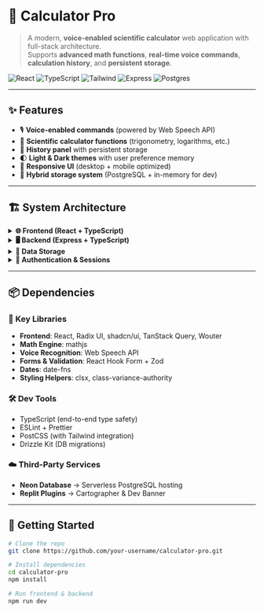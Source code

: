 # 🚀 Calculator Pro

> A modern, **voice-enabled scientific calculator** web application with full-stack architecture.  
Supports **advanced math functions**, **real-time voice commands**, **calculation history**, and **persistent storage**.

![React](https://img.shields.io/badge/Frontend-React%2018-blue?logo=react)
![TypeScript](https://img.shields.io/badge/Code-TypeScript-3178C6?logo=typescript)
![Tailwind](https://img.shields.io/badge/Style-Tailwind%20CSS-38B2AC?logo=tailwindcss)
![Express](https://img.shields.io/badge/Backend-Express.js-black?logo=express)
![Postgres](https://img.shields.io/badge/Database-PostgreSQL-336791?logo=postgresql)

---

## ✨ Features
- 🎙️ **Voice-enabled commands** (powered by Web Speech API)  
- 🔢 **Scientific calculator functions** (trigonometry, logarithms, etc.)  
- 📝 **History panel** with persistent storage  
- 🌓 **Light & Dark themes** with user preference memory  
- 📱 **Responsive UI** (desktop + mobile optimized)  
- 💾 **Hybrid storage system** (PostgreSQL + in-memory for dev)  

---

## 🏗️ System Architecture

<details>
<summary><strong>🌐 Frontend (React + TypeScript)</strong></summary>

- **Framework**: React 18 + Vite (fast builds + HMR)  
- **Styling**: Tailwind CSS with CSS variables for theming  
- **UI Components**: Radix UI + shadcn/ui wrappers  
- **State Management**: TanStack Query + React local state  
- **Routing**: Wouter (lightweight)  
- **Theme System**: Persistent light/dark modes  

**UI Highlights**:
- Interactive **button grid** for input/operations  
- Real-time evaluation with **mathjs**  
- Integrated **voice recognition**  
- **History panel** for past calculations & memory management  
</details>

<details>
<summary><strong>🖥️ Backend (Express + TypeScript)</strong></summary>

- **Framework**: Express.js (TypeScript-based)  
- **Architecture**: Layered (Routes, Storage, Schema)  
- **API Design**: RESTful endpoints for calculations & memory  
- **Error Handling**: Centralized middleware with structured responses  
- **Dev Tools**: Hot reloading & middleware integration  
</details>

<details>
<summary><strong>💽 Data Storage</strong></summary>

- **Database**: PostgreSQL + Drizzle ORM  
- **Migrations**: Drizzle Kit for schema versioning  
- **Fallback**: In-memory storage for dev  
- **Schema**:
  - `calculations` → expression history w/ timestamps  
  - `memory_values` → memory storage  
  - UUID primary keys + auto timestamps  
</details>

<details>
<summary><strong>🔐 Authentication & Sessions</strong></summary>

- **Session-based infrastructure** (using `connect-pg-simple`)  
- **Session persistence** via PostgreSQL  
- 🔮 **Auth-ready** (future implementation planned)  
</details>

---

## 📦 Dependencies

### 🔑 Key Libraries
- **Frontend**: React, Radix UI, shadcn/ui, TanStack Query, Wouter  
- **Math Engine**: mathjs  
- **Voice Recognition**: Web Speech API  
- **Forms & Validation**: React Hook Form + Zod  
- **Dates**: date-fns  
- **Styling Helpers**: clsx, class-variance-authority  

### 🛠️ Dev Tools
- TypeScript (end-to-end type safety)  
- ESLint + Prettier  
- PostCSS (with Tailwind integration)  
- Drizzle Kit (DB migrations)  

### ☁️ Third-Party Services
- **Neon Database** → Serverless PostgreSQL hosting  
- **Replit Plugins** → Cartographer & Dev Banner  
</details>

---

## 🚀 Getting Started

```bash
# Clone the repo
git clone https://github.com/your-username/calculator-pro.git

# Install dependencies
cd calculator-pro
npm install

# Run frontend & backend
npm run dev
